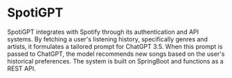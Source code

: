 # SpotiGPT
SpotiGPT integrates with Spotify through its authentication and API systems. By fetching a user's listening history, specifically genres and artists, it formulates a tailored prompt for ChatGPT 3.5. When this prompt is passed to ChatGPT, the model recommends new songs based on the user's historical preferences. The system is built on SpringBoot and functions as a REST API.

